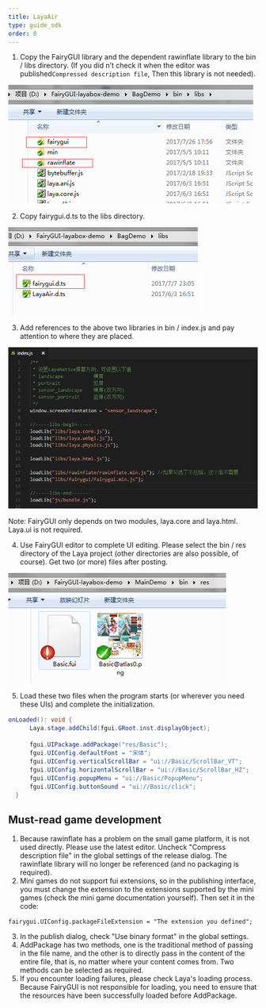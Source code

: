 ```yaml
---
title: LayaAir
type: guide_sdk
order: 0
---
```


1. Copy the FairyGUI library and the dependent rawinflate library to the bin / libs directory. (If you did n’t check it when the editor was published`Compressed description file`, Then this library is not needed).

![](../../images/20170809155135.png)

2. Copy fairygui.d.ts to the libs directory.

![](../../images/20170809155742.png)

3. Add references to the above two libraries in bin / index.js and pay attention to where they are placed.

![](../../images/20181117114842.png)

Note: FairyGUI only depends on two modules, laya.core and laya.html. Laya.ui is not required.

4. Use FairyGUI editor to complete UI editing. Please select the bin / res directory of the Laya project (other directories are also possible, of course). Get two (or more) files after posting.

![](../../images/20170809160159.png)

5. Load these two files when the program starts (or wherever you need these UIs) and complete the initialization.

```csharp
onLoaded(): void {
      Laya.stage.addChild(fgui.GRoot.inst.displayObject);
      
      fgui.UIPackage.addPackage("res/Basic");
      fgui.UIConfig.defaultFont = "宋体";
      fgui.UIConfig.verticalScrollBar = "ui://Basic/ScrollBar_VT";
      fgui.UIConfig.horizontalScrollBar = "ui://Basic/ScrollBar_HZ";
      fgui.UIConfig.popupMenu = "ui://Basic/PopupMenu";
      fgui.UIConfig.buttonSound = "ui://Basic/click";
  }
```

## Must-read game development

1. Because rawinflate has a problem on the small game platform, it is not used directly. Please use the latest editor. Uncheck "Compress description file" in the global settings of the release dialog. The rawinflate library will no longer be referenced (and no packaging is required).
2. Mini games do not support fui extensions, so in the publishing interface, you must change the extension to the extensions supported by the mini games (check the mini game documentation yourself). Then set it in the code:
```
fairygui.UIConfig.packageFileExtension = "The extension you defined";
```
3. In the publish dialog, check "Use binary format" in the global settings.
4. AddPackage has two methods, one is the traditional method of passing in the file name, and the other is to directly pass in the content of the entire file, that is, no matter where your content comes from. Two methods can be selected as required.
5. If you encounter loading failures, please check Laya's loading process. Because FairyGUI is not responsible for loading, you need to ensure that the resources have been successfully loaded before AddPackage.